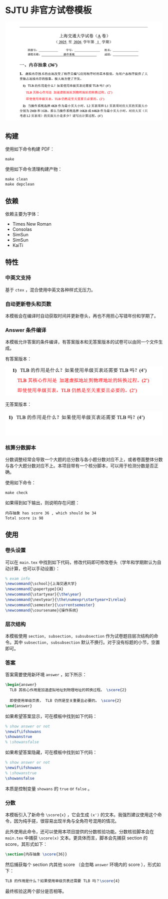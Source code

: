 # SJTU 非官方试卷模板

![overview](./img/overview.png)

## 构建

使用如下命令构建 PDF：

``` shell
make
```

使用如下命令清理构建产物：

``` shell
make clean
make depclean
```

## 依赖

依赖主要为字体：

- Times New Roman
- Consolas
- SimSun
- SimSun
- KaiTi

## 特性

### 中英文支持

基于 `ctex` ，混合使用中英文各种样式无压力。

### 自动更新卷头和页数

本模板会在编译时自动获取时间并更新卷头，再也不用担心写错年份和学期了。

### Answer 条件编译

本模板允许答案的条件编译，有答案版本和无答案版本的试卷可以由同一个文件生成。

有答案版本：

![ans_true](./img/ans_true.png)

无答案版本：

![ans_false](./img/ans_false.png)


### 核算分数脚本

分数调整经常会导致一个大题的总分数与各小题分数对应不上，或者卷面整体分数与各个大题分数对应不上。本项目带有一个核分脚本，可以用于检测分数是否正确。

使用如下命令：

``` shell
make check
```

如果得到如下输出，则说明存在问题：

``` shell
内存抽象 has score 36 , which should be 34
Total score is 98
```

## 使用

### 卷头设置

可以在 `main.tex` 中找到如下代码，修改代码即可修改卷头（学年和学期默认为自动计算，也可以手动设置）：

``` latex
% exam info
\newcommand{\school}{上海交通大学}
\newcommand{\papertype}{A}
\newcommand{\startyear}{\the\year}
\newcommand{\nextyear}{\the\numexpr\startyear+1\relax}
\newcommand{\semester}{\currentsemester}
\newcommand{\coursename}{操作系统}
```

### 层次结构

本模板使用 `section, subsection, subsubsection` 作为试卷题目层次结构的命令。其中 `subsection, subsubsection` 默认不换行。对于没有标题的小节，空置即可。

### 答案

答案需要使用新环境 `answer` ，如下所示：

``` latex
\begin{answer}
  TLB 其核心作用是​​加速虚拟地址到物理地址的转换过程。 \score{2}

  即使使用单级页表， TLB 仍然是至关重要且必要的。 \score{2}
\end{answer}
```

如果希望答案显示，可在模板中找到如下代码：

``` latex
% show answer or not
\newif\ifshowans
\showanstrue
% \showansfalse
```

如果希望答案隐藏，可在模板中找到如下代码：

``` latex
% show answer or not
\newif\ifshowans
% \showanstrue
\showansfalse
```

本质是控制变量 `showans` 的 `true` or `false` 。

### 分数

本模板引入了新命令 `\score{x}` ，它会生成 `(x')` 的文本。我强烈建议使用这个命令，因为纯手搓，很容易出现半角与全角符号混用的情况。

此外使用此命令，还可以使用本项目提供的分数核验功能。分数核验脚本会在 `main.tex` 中捕获 `\score(x)` 文本。更具体而言，脚本会先捕获 section 的 score，其形式如下：

``` latex
\section{内存抽象 \score{36}}
```

然后捕获每个 section 内其他 score （会忽略 `answer` 环境内的 score ），形式如下：

``` latex
TLB 的作用是什么？如果使用单级页表还需要 TLB 吗？\score{4}
```

最终核验这两个部分是否相等。